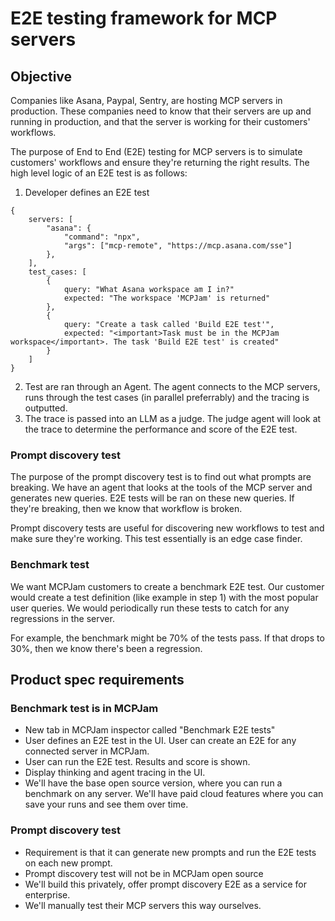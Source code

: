 # E2E testing framework for MCP servers

## Objective

Companies like Asana, Paypal, Sentry, are hosting MCP servers in production. These companies need to know that their servers are up and running in production, and that the server is working for their customers' workflows.

The purpose of End to End (E2E) testing for MCP servers is to simulate customers' workflows and ensure they're returning the right results. The high level logic of an E2E test is as follows:

1. Developer defines an E2E test

```
{
    servers: [
        "asana": {
            "command": "npx",
            "args": ["mcp-remote", "https://mcp.asana.com/sse"]
        },
    ],
    test_cases: [
        {
            query: "What Asana workspace am I in?"
            expected: "The workspace 'MCPJam' is returned"
        },
        {
            query: "Create a task called 'Build E2E test'",
            expected: "<important>Task must be in the MCPJam workspace</important>. The task 'Build E2E test' is created"
        }
    ]
}
```

2. Test are ran through an Agent. The agent connects to the MCP servers, runs through the test cases (in parallel preferrably) and the tracing is outputted.
3. The trace is passed into an LLM as a judge. The judge agent will look at the trace to determine the performance and score of the E2E test.

### Prompt discovery test

The purpose of the prompt discovery test is to find out what prompts are breaking. We have an agent that looks at the tools of the MCP server and generates new queries. E2E tests will be ran on these new queries. If they're breaking, then we know that workflow is broken.

Prompt discovery tests are useful for discovering new workflows to test and make sure they're working. This test essentially is an edge case finder.

### Benchmark test

We want MCPJam customers to create a benchmark E2E test. Our customer would create a test definition (like example in step 1) with the most popular user queries. We would periodically run these tests to catch for any regressions in the server.

For example, the benchmark might be 70% of the tests pass. If that drops to 30%, then we know there's been a regression.

## Product spec requirements

### Benchmark test is in MCPJam

- New tab in MCPJam inspector called "Benchmark E2E tests"
- User defines an E2E test in the UI. User can create an E2E for any connected server in MCPJam.
- User can run the E2E test. Results and score is shown.
- Display thinking and agent tracing in the UI.
- We'll have the base open source version, where you can run a benchmark on any server. We'll have paid cloud features where you can save your runs and see them over time.

### Prompt discovery test

- Requirement is that it can generate new prompts and run the E2E tests on each new prompt.
- Prompt discovery test will not be in MCPJam open source
- We'll build this privately, offer prompt discovery E2E as a service for enterprise.
- We'll manually test their MCP servers this way ourselves.
